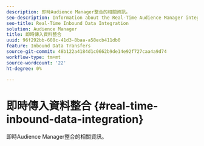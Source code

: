 ```yaml
---
description: 即時Audience Manager整合的相關資訊。
seo-description: Information about the Real-Time Audience Manager integration.
seo-title: Real-Time Inbound Data Integration
solution: Audience Manager
title: 即時傳入資料整合
uuid: 96f292bb-608c-41d3-8baa-a58ecb411db0
feature: Inbound Data Transfers
source-git-commit: 48b122a4184d1c0662b9de14e92f727caa4a9d74
workflow-type: tm+mt
source-wordcount: '22'
ht-degree: 0%

---
```



# 即時傳入資料整合 {#real-time-inbound-data-integration}

即時Audience Manager整合的相關資訊。

<!-- c_rt_data_int.xml -->
